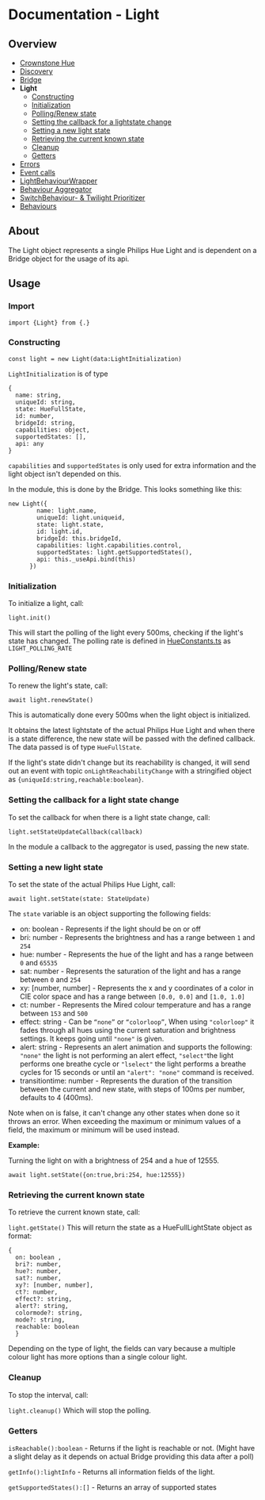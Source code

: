 # Documentation  - Light
## Overview
 - [Crownstone Hue](/documentation/CrownstoneHue.md)
 - [Discovery](/documentation/Discovery.md)
 - [Bridge](/documentation/Bridge.md)
 - **Light** 
   - [Constructing](#constructing)
   - [Initialization](#initialization)
   - [Polling/Renew state](#pollingrenew-state)
   - [Setting the callback for a lightstate change](#settings-the-callback-for-a-lightstate-change)
   - [Setting a new light state](#setting-a-new-light-state)
   - [Retrieving the current known state](#retrieving-the-current-known-state)
   - [Cleanup](#cleanup)
   - [Getters](#getters) 
 - [Errors](/documentation/Errors.md)
 - [Event calls](/documentation/EventCalls.md) 
 - [LightBehaviourWrapper](/documentation/LightBehaviourWrapper.md)
 - [Behaviour Aggregator](/documentation/BehaviourAggregator.md)
 - [SwitchBehaviour- & Twilight Prioritizer](/documentation/Prioritizer.md)
 - [Behaviours](/documentation/Behaviours.md)

## About
The Light object represents a single Philips Hue Light and is dependent on a Bridge object for the usage of its api.

## Usage
### Import
```import {Light} from {.}```
### Constructing
`const light = new Light(data:LightInitialization)`

`LightInitialization` is of type 
```
{
  name: string, 
  uniqueId: string, 
  state: HueFullState, 
  id: number, 
  bridgeId: string, 
  capabilities: object, 
  supportedStates: [], 
  api: any
}
```
`capabilities` and `supportedStates` is only used for extra information and the light object isn't depended on this.

In the module, this is done by the Bridge. This looks something like this:
```
new Light({
        name: light.name,
        uniqueId: light.uniqueid,
        state: light.state,
        id: light.id,
        bridgeId: this.bridgeId,
        capabilities: light.capabilities.control,
        supportedStates: light.getSupportedStates(),
        api: this._useApi.bind(this)
      })
```
### Initialization
To initialize a light, call:

`light.init()`

This will start the polling of the light every 500ms, checking if the light's state has changed.
The polling rate is defined in [HueConstants.ts](/src/constants/HueConstants.ts) as `LIGHT_POLLING_RATE`

### Polling/Renew state
To renew the light's state, call:

`await light.renewState()` 

This is automatically done every 500ms when the light object is initialized.

It obtains the latest lightstate of the actual Philips Hue Light and when there is a state difference, the new state will be passed with the defined callback. The data passed is of type `HueFullState`.

If the light's state didn't change but its reachability is changed, it will send out an event with topic `onLightReachabilityChange` with a stringified object as `{uniqueId:string,reachable:boolean}`.

### Setting the callback for a light state change
To set the callback for when there is a light state change, call: 

`light.setStateUpdateCallback(callback)`

In the module a callback to the aggregator is used, passing the new state. 

### Setting a new light state
To set the state of the actual Philips Hue Light, call:

`await light.setState(state: StateUpdate)`

The `state` variable is an object supporting the following fields: 
 - on: boolean - Represents if the light should be on or off
 - bri: number -  Represents the brightness and has a range between `1` and `254`
 - hue: number -  Represents the hue of the light and has a range between `0` and `65535`
 - sat: number - Represents the saturation of the light and has a range between `0` and `254`
 - xy: [number, number] - Represents the x and y coordinates of a color in CIE color space and has a range between `[0.0, 0.0]` and `[1.0, 1.0]` 
 - ct: number - Represents the Mired colour temperature and has a range between `153` and `500`
 - effect: string - Can be `“none”` or `“colorloop”`, When using `"colorloop"` it fades through all hues using the current saturation and brightness settings. It keeps going until `"none"` is given.
 - alert: string - Represents an alert animation and supports the following: `"none"` the light is not performing an alert effect, `"select"`the light performs one breathe cycle or `"lselect"` the light performs a breathe cycles for 15 seconds or until an `"alert": "none"` command is received.
 - transitiontime: number - Represents the duration of the transition between the current and new state, with steps of 100ms per number, defaults to 4 (400ms).

Note when on is false, it can't change any other states when done so it throws an error. 
When exceeding the maximum or minimum values of a field, the maximum or minimum will be used instead.
 
**Example:**

Turning the light on with a brightness of 254 and a hue of 12555.

`await light.setState({on:true,bri:254, hue:12555})`
 
### Retrieving the current known state
To retrieve the current known state, call:

`light.getState()`
This will return the state as a HueFullLightState object as format:
```
{
  on: boolean , 
  bri?: number,  
  hue?: number,  
  sat?: number,  
  xy?: [number, number],  
  ct?: number,    
  effect?: string,  
  alert?: string,  
  colormode?: string,  
  mode?: string,  
  reachable: boolean
  }
  ```
Depending on the type of light, the fields can vary because a multiple colour light has more options than a single colour light.


### Cleanup
To stop the interval, call:

`light.cleanup()`
Which will stop the polling.


### Getters
`isReachable():boolean` - Returns if the light is reachable or not. (Might have a slight delay as it depends on actual Bridge providing this data after a poll) 

`getInfo():lightInfo` - Returns all information fields of the light.

`getSupportedStates():[]` - Returns an array of supported states
